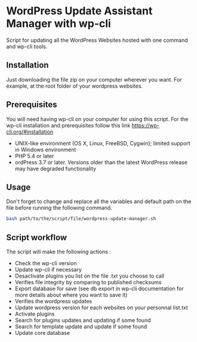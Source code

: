 # WordPress Update Assistant Manager with wp-cli

Script for updating all the WordPress Websites hosted with one command and wp-cli tools.

## Installation

Just downloading the file zip on your computer wherever you want. For example, at the root folder of your wordpress websites.

## Prerequisites 

You will need having wp-cli on your computer for using this script. 
For the wp-cli installation and prerequisites follow this link https://wp-cli.org/#installation

* UNIX-like environment (OS X, Linux, FreeBSD, Cygwin); limited support in Windows environment
* PHP 5.4 or later
* ordPress 3.7 or later. Versions older than the latest WordPress release may have degraded functionality

## Usage

Don't forget to change and replace all the variables and default path on the file before running the following command.

```bash
bash path/to/the/script/file/wordpress-update-manager.sh 
```

## Script workflow

The script will make the following actions : 
	
* Check the wp-cli version
* Update wp-cli if necessary
* Desactivate plugins you list on the file .txt you choose to call
* Verifies file integrity by comparing to published checksums
* Export database for save (see db export in wp-cli documentation for more details about where you want to save it)
* Verifies the wordpress updates
* Update wordpress version for each websites on your personnal list.txt
* Activate plugins 
* Search for plugins updates and updating if some found
* Search for template update and update if some found
* Update core database
